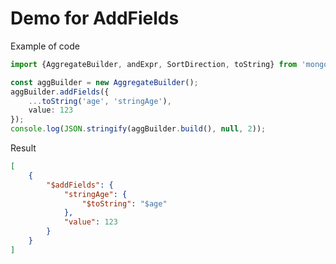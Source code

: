 # Demo for AddFields

Example of code

```typescript
import {AggregateBuilder, andExpr, SortDirection, toString} from 'mongodb-aggregate-builder';

const aggBuilder = new AggregateBuilder();
aggBuilder.addFields({
    ...toString('age', 'stringAge'),
    value: 123
});
console.log(JSON.stringify(aggBuilder.build(), null, 2));

```

Result

```json
[
    {
        "$addFields": {
            "stringAge": {
                "$toString": "$age"
            },
            "value": 123
        }
    }
]
```
